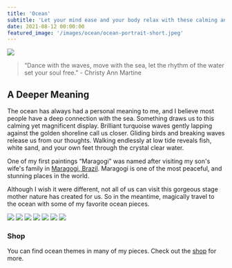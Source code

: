 ```yaml
---
title: 'Ocean'
subtitle: 'Let your mind ease and your body relax with these calming and peaceful ocean scenes.'
date: 2021-08-12 00:00:00
featured_image: '/images/ocean/ocean-portrait-short.jpeg'
---
```


![](/images/ocean/ocean-landscape.jpeg)

> “Dance with the waves, move with the sea, let the rhythm of the water set your soul free." - Christy Ann Martine

## A Deeper Meaning

The ocean has always had a personal meaning to me, and I believe most people have a deep connection with the sea. Something draws us to this calming yet magnificent display. Brilliant turquoise waves gently lapping against the golden shoreline call us closer. Gliding birds and breaking waves release us from our thoughts. Walking endlessly at low tide reveals fish, white sand, and your own feet through the crystal clear water.

One of my first paintings “Maragogi” was named after visiting my son's wife's family in <a href="https://goo.gl/maps/XiGWHKHuLs83wmXb8">Maragogi, Brazil</a>. Maragogi is one of the most peaceful, and stunning places in the world.

Although I wish it were different, not all of us can visit this gorgeous stage mother nature has created for us. So in the meantime, magically travel to the ocean with some of my favorite ocean pieces.

<div class="gallery" data-columns="3">
	<img src="/images/ocean/ocean-portrait.jpeg">
	<img src="/images/ocean/ocean-landscape.jpeg">
	<img src="/images/ocean/ocean2-portrait.jpeg">
	<img src="/images/ocean/ocean1-square.jpg">
	<img src="/images/ocean/ocean3-square.jpeg">
	<img src="/images/ocean/ocean2-square.jpeg">
	<img src="/images/ocean/ocean-square.jpeg">
</div>

### Shop

You can find ocean themes in many of my pieces. Check out the <a href="../shop">shop</a> for more.